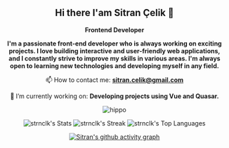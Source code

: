 
<div align="center">

## Hi there I'am Sitran Çelik 👋

</div>

<div align="center">

 **Frontend Developer**
</div>

<div align="center">

**I'm a passionate front-end developer who is always working on exciting projects. I love building interactive and user-friendly web applications, and I constantly strive to improve my skills in various areas. I'm always open to learning new technologies and developing myself in any field.**

</div>



<div align="center">

📫 How to contact me: **sitran.celik@gmail.com**
</div>
<div align="center">

🔭 I’m currently working on: **Developing projects using Vue and Quasar.**

</div>



<div align="center">

![hippo](https://i.giphy.com/media/v1.Y2lkPTc5MGI3NjExenV2bXc0bGpoazk5ZHl4cmpueTdqc3N2aXBnMnAxNWgzbjQ5dXZ3YyZlcD12MV9pbnRlcm5hbF9naWZfYnlfaWQmY3Q9Zw/GQty4dYXeVkOeMzqVx/giphy.gif)

</div>


<div align="center">

![strnclk's Stats](https://github-readme-stats.vercel.app/api?username=strnclk&theme=onedark&show_icons=true&hide_border=true&count_private=true)
![strnclk's Streak](https://github-readme-streak-stats.herokuapp.com/?user=strnclk&theme=onedark&hide_border=true)
![strnclk's Top Languages](https://github-readme-stats.vercel.app/api/top-langs/?username=strnclk&theme=onedark&show_icons=true&hide_border=true&layout=compact)


</div>

<div align="center">

[![Sitran's github activity graph](https://github-readme-activity-graph.vercel.app/graph?username=strnclk&bg_color=272b33&color=f2ca80&line=fa787e&point=8fb876&area=true&hide_border=true)](https://github.com/ashutosh00710/github-readme-activity-graph)

</div>











<!-- <div>

 
- 🔭 I’m currently working on ...
- 🌱 I’m currently learning ...
- 👯 I’m looking to collaborate on ...
- 🤔 I’m looking for help with ...
- 💬 Ask me about ...
- 📫 How to reach me: ...
- 😄 Pronouns: ...
- ⚡ Fun fact: ...

</div> -->

<!--
**strnclk/strnclk** is a ✨ _special_ ✨ repository because its `README.md` (this file) appears on your GitHub profile.

Here are some ideas to get you started:

- 🔭 I’m currently working on ...
- 🌱 I’m currently learning ...
- 👯 I’m looking to collaborate on ...
- 🤔 I’m looking for help with ...
- 💬 Ask me about ...
- 📫 How to reach me: ...
- 😄 Pronouns: ...
- ⚡ Fun fact: ...
-->
